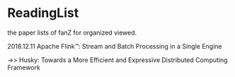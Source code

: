 # ReadingList
the paper lists of fanZ for organized viewed.

2018.12.11 Apache Flink™: Stream and Batch Processing in a Single Engine

 ->> Husky: Towards a More Efficient and Expressive Distributed Computing Framework
